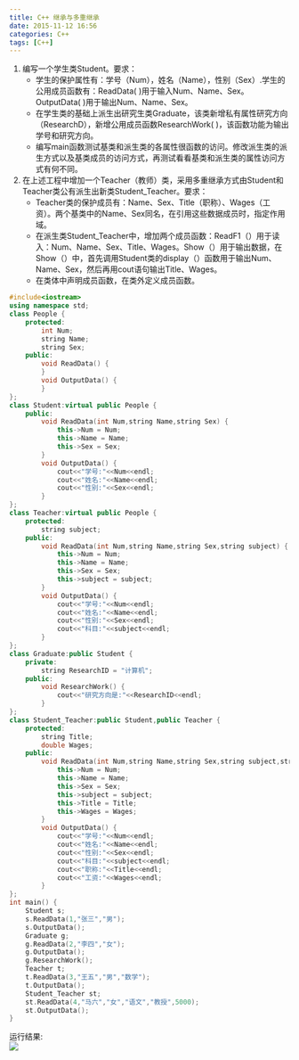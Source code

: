 ```yaml
---
title: C++ 继承与多重继承
date: 2015-11-12 16:56
categories: C++
tags: [C++]
---
```

1. 编写一个学生类Student。要求：
    - 学生的保护属性有：学号（Num），姓名（Name），性别（Sex）.学生的公用成员函数有：ReadData( )用于输入Num、Name、Sex。OutputData( )用于输出Num、Name、Sex。
    - 在学生类的基础上派生出研究生类Graduate，该类新增私有属性研究方向（ResearchD），新增公用成员函数ResearchWork( )，该函数功能为输出学号和研究方向。
    - 编写main函数测试基类和派生类的各属性很函数的访问。修改派生类的派生方式以及基类成员的访问方式，再测试看看基类和派生类的属性访问方式有何不同。 
2. 在上述工程中增加一个Teacher（教师）类，采用多重继承方式由Student和Teacher类公有派生出新类Student_Teacher。要求：
    - Teacher类的保护成员有：Name、Sex、Title（职称）、Wages（工资）。两个基类中的Name、Sex同名，在引用这些数据成员时，指定作用域。
    - 在派生类Student_Teacher中，增加两个成员函数：ReadF1（）用于读入：Num、Name、Sex、Title、Wages。Show（）用于输出数据，在Show（）中，首先调用Student类的display（）函数用于输出Num、Name、Sex，然后再用cout语句输出Title、Wages。
    - 在类体中声明成员函数，在类外定义成员函数。
```cpp
#include<iostream>
using namespace std;
class People {
    protected:
        int Num;
        string Name;
        string Sex;
    public:
        void ReadData() {
        }
        void OutputData() {
        }
};
class Student:virtual public People {
    public:
        void ReadData(int Num,string Name,string Sex) {
            this->Num = Num;
            this->Name = Name;
            this->Sex = Sex;
        }
        void OutputData() {
            cout<<"学号:"<<Num<<endl;
            cout<<"姓名:"<<Name<<endl;
            cout<<"性别:"<<Sex<<endl;
        }
};
class Teacher:virtual public People {
    protected:
        string subject;
    public:
        void ReadData(int Num,string Name,string Sex,string subject) {
            this->Num = Num;
            this->Name = Name;
            this->Sex = Sex;
            this->subject = subject;
        }
        void OutputData() {
            cout<<"学号:"<<Num<<endl;
            cout<<"姓名:"<<Name<<endl;
            cout<<"性别:"<<Sex<<endl;
            cout<<"科目:"<<subject<<endl;
        }
};
class Graduate:public Student {
    private:
        string ResearchID = "计算机";
    public:
        void ResearchWork() {
            cout<<"研究方向是:"<<ResearchID<<endl;
        }
};
class Student_Teacher:public Student,public Teacher {
    protected:
        string Title;
        double Wages;
    public:
        void ReadData(int Num,string Name,string Sex,string subject,string Title,double Wages) {
            this->Num = Num;
            this->Name = Name;
            this->Sex = Sex;
            this->subject = subject;
            this->Title = Title;
            this->Wages = Wages;
        }
        void OutputData() {
            cout<<"学号:"<<Num<<endl;
            cout<<"姓名:"<<Name<<endl;
            cout<<"性别:"<<Sex<<endl;
            cout<<"科目:"<<subject<<endl;
            cout<<"职称:"<<Title<<endl;
            cout<<"工资:"<<Wages<<endl;
        }
};
int main() {
    Student s;
    s.ReadData(1,"张三","男");
    s.OutputData();
    Graduate g;
    g.ReadData(2,"李四","女");
    g.OutputData();
    g.ResearchWork();
    Teacher t;
    t.ReadData(3,"王五","男","数学");
    t.OutputData();
    Student_Teacher st;
    st.ReadData(4,"马六","女","语文","教授",5000);
    st.OutputData();
}
```

运行结果:  
![](http://olwt21mf4.bkt.clouddn.com/17-3-3/19631243-file_1488508935423_676e.png)